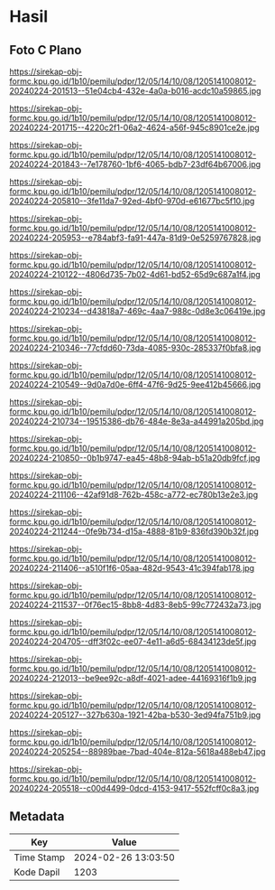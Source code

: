 # Hasil

## Foto C Plano

https://sirekap-obj-formc.kpu.go.id/1b10/pemilu/pdpr/12/05/14/10/08/1205141008012-20240224-201513--51e04cb4-432e-4a0a-b016-acdc10a59865.jpg

https://sirekap-obj-formc.kpu.go.id/1b10/pemilu/pdpr/12/05/14/10/08/1205141008012-20240224-201715--4220c2f1-06a2-4624-a56f-945c8901ce2e.jpg

https://sirekap-obj-formc.kpu.go.id/1b10/pemilu/pdpr/12/05/14/10/08/1205141008012-20240224-201843--7e178760-1bf6-4065-bdb7-23df64b67006.jpg

https://sirekap-obj-formc.kpu.go.id/1b10/pemilu/pdpr/12/05/14/10/08/1205141008012-20240224-205810--3fe11da7-92ed-4bf0-970d-e61677bc5f10.jpg

https://sirekap-obj-formc.kpu.go.id/1b10/pemilu/pdpr/12/05/14/10/08/1205141008012-20240224-205953--e784abf3-fa91-447a-81d9-0e5259767828.jpg

https://sirekap-obj-formc.kpu.go.id/1b10/pemilu/pdpr/12/05/14/10/08/1205141008012-20240224-210122--4806d735-7b02-4d61-bd52-65d9c687a1f4.jpg

https://sirekap-obj-formc.kpu.go.id/1b10/pemilu/pdpr/12/05/14/10/08/1205141008012-20240224-210234--d43818a7-469c-4aa7-988c-0d8e3c06419e.jpg

https://sirekap-obj-formc.kpu.go.id/1b10/pemilu/pdpr/12/05/14/10/08/1205141008012-20240224-210346--77cfdd60-73da-4085-930c-285337f0bfa8.jpg

https://sirekap-obj-formc.kpu.go.id/1b10/pemilu/pdpr/12/05/14/10/08/1205141008012-20240224-210549--9d0a7d0e-6ff4-47f6-9d25-9ee412b45666.jpg

https://sirekap-obj-formc.kpu.go.id/1b10/pemilu/pdpr/12/05/14/10/08/1205141008012-20240224-210734--19515386-db76-484e-8e3a-a44991a205bd.jpg

https://sirekap-obj-formc.kpu.go.id/1b10/pemilu/pdpr/12/05/14/10/08/1205141008012-20240224-210850--0b1b9747-ea45-48b8-94ab-b51a20db9fcf.jpg

https://sirekap-obj-formc.kpu.go.id/1b10/pemilu/pdpr/12/05/14/10/08/1205141008012-20240224-211106--42af91d8-762b-458c-a772-ec780b13e2e3.jpg

https://sirekap-obj-formc.kpu.go.id/1b10/pemilu/pdpr/12/05/14/10/08/1205141008012-20240224-211244--0fe9b734-d15a-4888-81b9-836fd390b32f.jpg

https://sirekap-obj-formc.kpu.go.id/1b10/pemilu/pdpr/12/05/14/10/08/1205141008012-20240224-211406--a510f1f6-05aa-482d-9543-41c394fab178.jpg

https://sirekap-obj-formc.kpu.go.id/1b10/pemilu/pdpr/12/05/14/10/08/1205141008012-20240224-211537--0f76ec15-8bb8-4d83-8eb5-99c772432a73.jpg

https://sirekap-obj-formc.kpu.go.id/1b10/pemilu/pdpr/12/05/14/10/08/1205141008012-20240224-204705--dff3f02c-ee07-4e11-a6d5-68434123de5f.jpg

https://sirekap-obj-formc.kpu.go.id/1b10/pemilu/pdpr/12/05/14/10/08/1205141008012-20240224-212013--be9ee92c-a8df-4021-adee-44169316f1b9.jpg

https://sirekap-obj-formc.kpu.go.id/1b10/pemilu/pdpr/12/05/14/10/08/1205141008012-20240224-205127--327b630a-1921-42ba-b530-3ed94fa751b9.jpg

https://sirekap-obj-formc.kpu.go.id/1b10/pemilu/pdpr/12/05/14/10/08/1205141008012-20240224-205254--88989bae-7bad-404e-812a-5618a488eb47.jpg

https://sirekap-obj-formc.kpu.go.id/1b10/pemilu/pdpr/12/05/14/10/08/1205141008012-20240224-205518--c00d4499-0dcd-4153-9417-552fcff0c8a3.jpg


## Metadata

| Key        | Value               |
| ---------- | ------------------- |
| Time Stamp | 2024-02-26 13:03:50 |
| Kode Dapil | 1203                |



